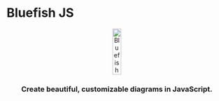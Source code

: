 # Bluefish JS

<div align="center" style="display:flex;flex-direction:column;">
  <a href="https://bluefishjs.org/">
    <img src="https://github.com/bluefishjs/bluefish/assets/21694516/063a0056-3386-430d-a18b-cfbecf500c0b" alt="Bluefish" width="20%">
  </a>
  <h3>Create beautiful, customizable diagrams in JavaScript.</h3>
</div>